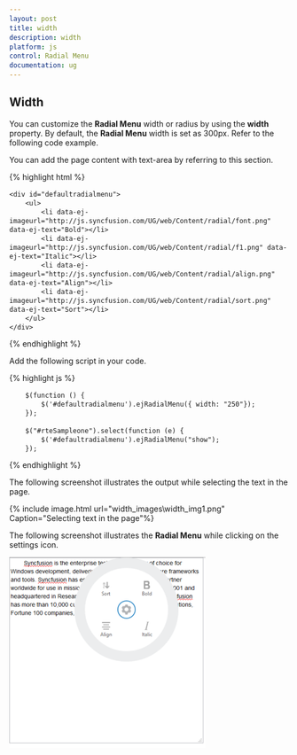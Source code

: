 ```yaml
---
layout: post
title: width
description: width
platform: js
control: Radial Menu
documentation: ug
---
```


## Width

You can customize the **Radial Menu** width or radius by using the **width** property. By default, the **Radial Menu** width is set as 300px. Refer to the following code example.

You can add the page content with text-area by referring to this section.

{% highlight html %}


    <div id="defaultradialmenu">
        <ul>
            <li data-ej-imageurl="http://js.syncfusion.com/UG/web/Content/radial/font.png" data-ej-text="Bold"></li>
            <li data-ej-imageurl="http://js.syncfusion.com/UG/web/Content/radial/f1.png" data-ej-text="Italic"></li>
            <li data-ej-imageurl="http://js.syncfusion.com/UG/web/Content/radial/align.png" data-ej-text="Align"></li>
            <li data-ej-imageurl="http://js.syncfusion.com/UG/web/Content/radial/sort.png" data-ej-text="Sort"></li>
        </ul>
    </div>
    
{% endhighlight %}

Add the following script in your code.
    
{% highlight js %}

        $(function () {
            $('#defaultradialmenu').ejRadialMenu({ width: "250"});
        });
        
        $("#rteSampleone").select(function (e) {
            $('#defaultradialmenu').ejRadialMenu("show");
        });

{% endhighlight %}



The following screenshot illustrates the output while selecting the text in the page.

{% include image.html url="width_images\width_img1.png" Caption="Selecting text in the page"%}



The following screenshot illustrates the **Radial Menu** while clicking on the settings icon.

![](width_images\width_img2.png)


